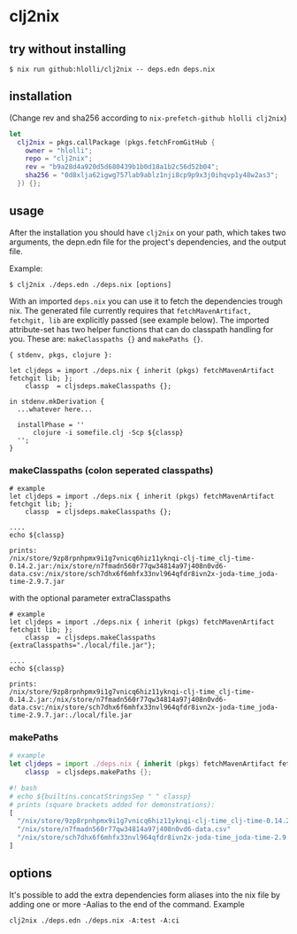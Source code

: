# clj2nix

## try without installing

```
$ nix run github:hlolli/clj2nix -- deps.edn deps.nix
```

## installation

(Change rev and sha256 according to `nix-prefetch-github hlolli clj2nix`)

```nix
let
  clj2nix = pkgs.callPackage (pkgs.fetchFromGitHub {
    owner = "hlolli";
    repo = "clj2nix";
    rev = "b9a28d4a920d5d680439b1b0d18a1b2c56d52b04";
    sha256 = "0d8xlja62igwg757lab9ablz1nji8cp9p9x3j0ihqvp1y48w2as3";
  }) {};
```

## usage

After the installation you should have `clj2nix` on your path, which takes two arguments, the depn.edn file for the project's dependencies, and the output file.

Example:

```
$ clj2nix ./deps.edn ./deps.nix [options]
```

With an imported `deps.nix` you can use it to fetch the dependencies trough nix.
The generated file currently requires that `fetchMavenArtifact, fetchgit, lib` are
explicitly passed (see example below).
The imported attribute-set has two helper functions that can do classpath handling for you.
These are: `makeClasspaths {}` and `makePaths {}`.

```
{ stdenv, pkgs, clojure }:

let cljdeps = import ./deps.nix { inherit (pkgs) fetchMavenArtifact fetchgit lib; };
    classp  = cljsdeps.makeClasspaths {};

in stdenv.mkDerivation {
  ...whatever here...

  installPhase = ''
      clojure -i somefile.clj -Scp ${classp}
  '';
}
```

### makeClasspaths (colon seperated classpaths)

```
# example
let cljdeps = import ./deps.nix { inherit (pkgs) fetchMavenArtifact fetchgit lib; };
    classp  = cljsdeps.makeClasspaths {};

....
echo ${classp}

prints:
/nix/store/9zp8rpnhpmx9i1g7vnicq6hiz11yknqi-clj-time_clj-time-0.14.2.jar:/nix/store/n7fmadn560r77qw34814a97j408n0vd6-data.csv:/nix/store/sch7dhx6f6mhfx33nvl964qfdr8ivn2x-joda-time_joda-time-2.9.7.jar
```

with the optional parameter extraClasspaths

```
# example
let cljdeps = import ./deps.nix { inherit (pkgs) fetchMavenArtifact fetchgit lib; };
    classp  = cljsdeps.makeClasspaths {extraClasspaths="./local/file.jar"};

....
echo ${classp}

prints:
/nix/store/9zp8rpnhpmx9i1g7vnicq6hiz11yknqi-clj-time_clj-time-0.14.2.jar:/nix/store/n7fmadn560r77qw34814a97j408n0vd6-data.csv:/nix/store/sch7dhx6f6mhfx33nvl964qfdr8ivn2x-joda-time_joda-time-2.9.7.jar:./local/file.jar
```

### makePaths

```nix
# example
let cljdeps = import ./deps.nix { inherit (pkgs) fetchMavenArtifact fetchgit lib; };
    classp  = cljsdeps.makePaths {};

#! bash
# echo ${builtins.concatStringsSep " " classp}
# prints (square brackets added for demonstrations):
[
  "/nix/store/9zp8rpnhpmx9i1g7vnicq6hiz11yknqi-clj-time_clj-time-0.14.2.jar"
  "/nix/store/n7fmadn560r77qw34814a97j408n0vd6-data.csv"
  "/nix/store/sch7dhx6f6mhfx33nvl964qfdr8ivn2x-joda-time_joda-time-2.9.7.jar"
]
```

## options

It's possible to add the extra dependencies form aliases into the nix file by adding one or more -Aalias to the end of the command. Example

```
clj2nix ./deps.edn ./deps.nix -A:test -A:ci
```
